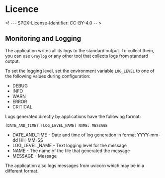 # Licence

<! --- SPDX-License-Identifier: CC-BY-4.0  -- >

## Monitoring and Logging

The application writes all its logs to the standard output.
To collect them, you can use `Graylog` or any other tool that collects logs from standard output.

To set the logging level, set the environment variable `LOG_LEVEL` to one of the following values during configuration:
- DEBUG
- INFO
- WARN
- ERROR
- CRITICAL

Logs generated directly by applications have the following format:
```
[DATE_AND_TIME] [LOG_LEVEL_NAME] NAME: MESSAGE 
```
- DATE_AND_TIME - Date and time of log generation in format YYYY-mm-dd HH-MM-SS
- LOG_LEVEL_NAME - Text logging level for the message 
- NAME - The name of the file that generated the message
- MESSAGE - Message

The application also logs messages from uvicorn which may be in a different format.
